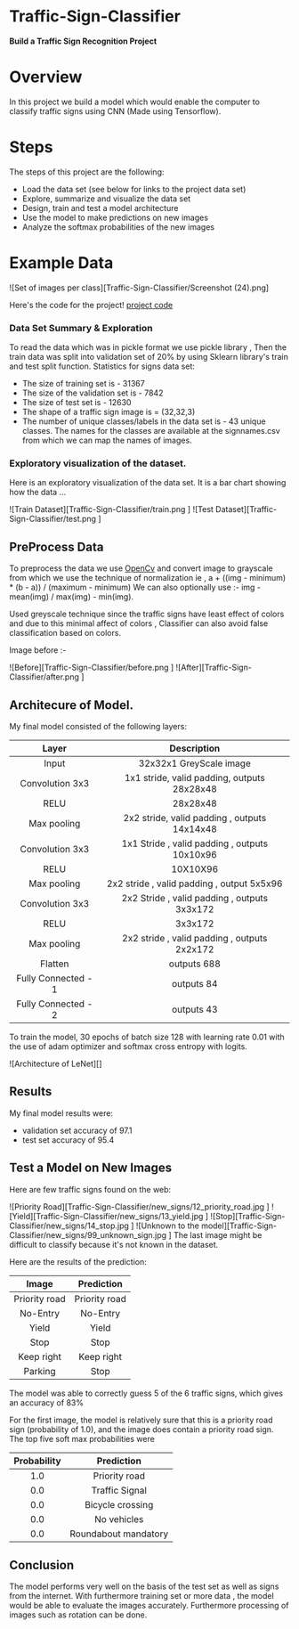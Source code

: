 # Traffic-Sign-Classifier
**Build a Traffic Sign Recognition Project**

# Overview 
In this project we build a model which would enable the computer to classify traffic signs using CNN (Made using Tensorflow). 
# Steps
The steps of this project are the following:
* Load the data set (see below for links to the project data set)
* Explore, summarize and visualize the data set
* Design, train and test a model architecture
* Use the model to make predictions on new images
* Analyze the softmax probabilities of the new images
# Example Data

![Set of images per class][Traffic-Sign-Classifier/Screenshot (24).png]


Here's the code for the project! [project code](https://github.com/Shreyas3108/Traffic-Sign-Classifier-Project/blob/master/Traffic_Sign_Classifier.ipynb)

### Data Set Summary & Exploration

To read the data which was in pickle format we use pickle library , Then the train data was split into validation set of 20% by using Sklearn library's train and test split function. 
Statistics for signs data set: 
* The size of training set is - 31367 
* The size of the validation set is - 7842 
* The size of test set is - 12630
* The shape of a traffic sign image is = (32,32,3) 
* The number of unique classes/labels in the data set is - 43 unique classes. 
The names for the classes are available at the signnames.csv from which we can map the names of images.

### Exploratory visualization of the dataset.

Here is an exploratory visualization of the data set. It is a bar chart showing how the data ...

![Train Dataset][Traffic-Sign-Classifier/train.png ]
![Test Dataset][Traffic-Sign-Classifier/test.png ]

## PreProcess Data

To preprocess the data we use [OpenCv](https://opencv.org) and convert image to grayscale from which we use the technique of normalization ie , a + ((img - minimum) * (b - a)) / (maximum - minimum) 
We can also optionally use :- img - mean(img) / max(img) - min(img).

Used greyscale technique since the traffic signs have least effect of colors and due to this minimal affect of colors , Classifier can also avoid false classification based on colors. 

Image before :- 

![Before][Traffic-Sign-Classifier/before.png ]
![After][Traffic-Sign-Classifier/after.png ]


## Architecure of Model. 

My final model consisted of the following layers:

| Layer         		|     Description	        					| 
|:---------------------:|:---------------------------------------------:| 
| Input         		| 32x32x1 GreyScale image   							| 
| Convolution 3x3     	| 1x1 stride, valid padding, outputs 28x28x48 	|
| RELU					|						28x28x48						|
| Max pooling	      	| 2x2 stride, valid padding , outputs 14x14x48		|
| Convolution 3x3	    | 1x1 Stride , valid padding , outputs 10x10x96 					|
| RELU	  | 10X10X96        									|
| Max pooling			|  2x2 stride , valid padding , output 5x5x96        				|
| Convolution 3x3	    | 2x2 Stride , valid padding , outputs 3x3x172					|
| RELU	  | 3x3x172       									|
| Max pooling			|  2x2 stride , valid padding , outputs 2x2x172        				|
|	Flatten					|		outputs 688										|
|	Fully Connected - 1 					|		outputs 84									|
|	Fully Connected - 2 					|		outputs 43									|

To train the model, 30 epochs of batch size 128 with learning rate 0.01 with the use of adam optimizer and softmax cross entropy with logits.

![Architecture of LeNet][]

## Results 

My final model results were:
* validation set accuracy of 97.1 
* test set accuracy of 95.4
 

## Test a Model on New Images

Here are few traffic signs found on the web:

![Priority Road][Traffic-Sign-Classifier/new_signs/12_priority_road.jpg ] 
![Yield][Traffic-Sign-Classifier/new_signs/13_yield.jpg ] 
![Stop][Traffic-Sign-Classifier/new_signs/14_stop.jpg ] 
![Unknown  to the model][Traffic-Sign-Classifier/new_signs/99_unknown_sign.jpg ]
The last image might be difficult to classify because it's not known in the dataset. 

Here are the results of the prediction:

| Image			        |     Prediction	        					| 
|:---------------------:|:---------------------------------------------:| 
| Priority road     		| Priority road   									| 
| No-Entry     			| No-Entry										|
| Yield					| Yield											|
| Stop	      		| Stop					 				|
| Keep right	      		| Keep right					 				|
| Parking			| Stop      							|


The model was able to correctly guess 5 of the 6 traffic signs, which gives an accuracy of 83%

For the first image, the model is relatively sure that this is a priority road sign (probability of 1.0), and the image does contain a priority road sign. The top five soft max probabilities were

| Probability         	|     Prediction	        					| 
|:---------------------:|:---------------------------------------------:| 
| 1.0         			| Priority road									| 
| 0.0     				| Traffic Signal 										|
| 0.0					| Bicycle crossing				|
| 0.0	      			| No vehicles				 				|
| 0.0				    | Roundabout mandatory      							|

## Conclusion 

The model performs very well on the basis of the test set as well as signs from the internet. With furthermore training set or more data , the model would be able to evaluate the images accurately. Furthermore processing of images such as rotation can be done. 
